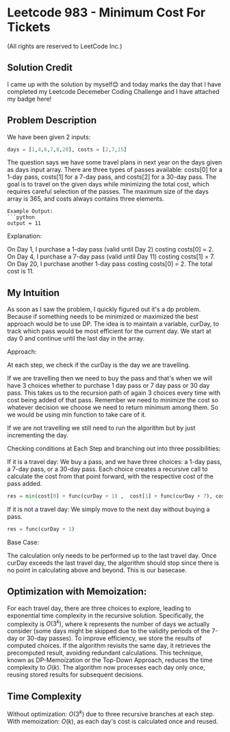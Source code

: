 # Leetcode 983 - Minimum Cost For Tickets

(All rights are reserved to LeetCode Inc.)

## Solution Credit

I came up with the solution by myself😊 and today marks the day that I have completed my Leetcode Decemeber Coding Challenge and I have attached my badge here!

## Problem Description

We have been given 2 inputs:
``` python
days = [1,4,6,7,8,20], costs = [2,7,15]
```

The question says we have some travel plans in next year on the days given as days input array. There are three types of passes available: costs[0] for a 1-day pass, costs[1] for a 7-day pass, and costs[2] for a 30-day pass. The goal is to travel on the given days while minimizing the total cost, which requires careful selection of the passes. The maximum size of the days array is 365, and costs always contains three elements.
```
Example Output:
```python
output = 11
```
Explanation:

On Day 1, I purchase a 1-day pass (valid until Day 2) costing costs[0] = 2.
On Day 4, I purchase a 7-day pass (valid until Day 11) costing costs[1] = 7.
On Day 20, I purchase another 1-day pass costing costs[0] = 2.
The total cost is 11.

## My Intuition

As soon as I saw the problem, I quickly figured out it's a dp problem. Because if something needs to be minimized or maximized the best approach would be to use DP. The idea is to maintain a variable, curDay, to track which pass would be most efficient for the current day. We start at day 0 and continue until the last day in the array.

Approach:


At each step, we check if the curDay is the day we are travelling. 

If we are travelling then we need to buy the pass and that's when we will have 3 choices whether to purchase 1 day pass or 7 day pass or 30 day pass. This takes us to the recursion path of again 3 choices every time with cost being added of that pass. Remember we need to minimize the cost so whatever decision we choose we need to return minimum among them. So we would be using min function to take care of it.

If we are not travelling we still need to run the algorithm but by just incrementing the day.

Checking conditions at Each Step and branching out into three possibilities:

If it is a travel day:
We buy a pass, and we have three choices: a 1-day pass, a 7-day pass, or a 30-day pass. Each choice creates a recursive call to calculate the cost from that point forward, with the respective cost of the pass added. 

```python
res = min(cost[0] + func(curDay + 1) ,  cost[1] + func(curDay + 7), cost[2] + func(curDay + 30) )
```
If it is not a travel day:
We simply move to the next day without buying a pass.

```python
res = func(curDay + 1)
```
Base Case:

The calculation only needs to be performed up to the last travel day. Once curDay exceeds the last travel day, the algorithm should stop since there is no point in calculating above and beyond. This is our basecase.

## Optimization with Memoization:

For each travel day, there are three choices to explore, leading to exponential time complexity in the recursive solution. Specifically, the complexity is $O(3^k)$, where k represents the number of days we actually consider (some days might be skipped due to the validity periods of the 7-day or 30-day passes). To improve efficiency, we store the results of computed choices. If the algorithm revisits the same day, it retrieves the precomputed result, avoiding redundant calculations. This technique, known as DP-Memoization or the Top-Down Approach, reduces the time complexity to $O(k)$. The algorithm now processes each day only once, reusing stored results for subsequent decisions.


## Time Complexity

Without optimization: $O(3^k)$ due to three recursive branches at each step.
With memoization: $O(k)$, as each day's cost is calculated once and reused.